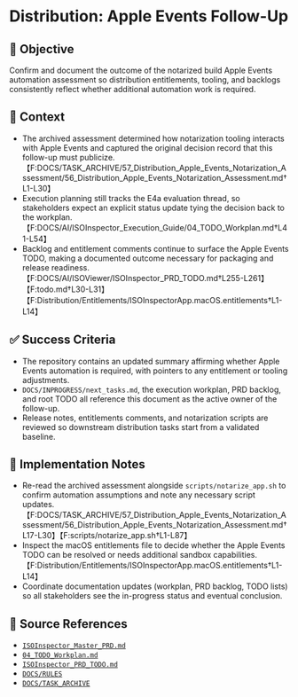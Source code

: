# Distribution: Apple Events Follow-Up

## 🎯 Objective

Confirm and document the outcome of the notarized build Apple Events automation assessment so distribution entitlements,
tooling, and backlogs consistently reflect whether additional automation work is required.

## 🧩 Context

- The archived assessment determined how notarization tooling interacts with Apple Events and captured the original
  decision record that this follow-up must
  publicize.【F:DOCS/TASK_ARCHIVE/57_Distribution_Apple_Events_Notarization_Assessment/56_Distribution_Apple_Events_Notarization_Assessment.md†L1-L30】
- Execution planning still tracks the E4a evaluation thread, so stakeholders expect an explicit status update tying the
  decision back to the workplan.【F:DOCS/AI/ISOInspector_Execution_Guide/04_TODO_Workplan.md†L41-L54】
- Backlog and entitlement comments continue to surface the Apple Events TODO, making a documented outcome necessary for
  packaging and release
  readiness.【F:DOCS/AI/ISOViewer/ISOInspector_PRD_TODO.md†L255-L261】【F:todo.md†L30-L31】【F:Distribution/Entitlements/ISOInspectorApp.macOS.entitlements†L1-L14】

## ✅ Success Criteria

- The repository contains an updated summary affirming whether Apple Events automation is required, with pointers to any
  entitlement or tooling adjustments.
- `DOCS/INPROGRESS/next_tasks.md`, the execution workplan, PRD backlog, and root TODO all reference this document as the active owner of the follow-up.
- Release notes, entitlements comments, and notarization scripts are reviewed so downstream distribution tasks start
  from a validated baseline.

## 🔧 Implementation Notes

- Re-read the archived assessment alongside `scripts/notarize_app.sh` to confirm automation assumptions and note any necessary script updates.【F:DOCS/TASK_ARCHIVE/57_Distribution_Apple_Events_Notarization_Assessment/56_Distribution_Apple_Events_Notarization_Assessment.md†L17-L30】【F:scripts/notarize_app.sh†L1-L87】
- Inspect the macOS entitlements file to decide whether the Apple Events TODO can be resolved or needs additional
  sandbox capabilities.【F:Distribution/Entitlements/ISOInspectorApp.macOS.entitlements†L1-L14】
- Coordinate documentation updates (workplan, PRD backlog, TODO lists) so all stakeholders see the in-progress status
  and eventual conclusion.

## 🧠 Source References

- [`ISOInspector_Master_PRD.md`](../AI/ISOViewer/ISOInspector_PRD_Full/ISOInspector_Master_PRD.md)
- [`04_TODO_Workplan.md`](../AI/ISOInspector_Execution_Guide/04_TODO_Workplan.md)
- [`ISOInspector_PRD_TODO.md`](../AI/ISOViewer/ISOInspector_PRD_TODO.md)
- [`DOCS/RULES`](../RULES)
- [`DOCS/TASK_ARCHIVE`](../TASK_ARCHIVE)
